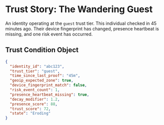 # Trust Story: The Wandering Guest

An identity operating at the `guest` trust tier. This individual checked in 45 minutes ago. Their device fingerprint has changed, presence heartbeat is missing, and one risk event has occurred.

## Trust Condition Object

```json
{
  "identity_id": "abc123",
  "trust_tier": "guest",
  "time_since_last_proof": "45m",
  "geoip_expected_zone": true,
  "device_fingerprint_match": false,
  "risk_event_count": 1,
  "presence_heartbeat_missing": true,
  "decay_modifier": 1.2,
  "presence_score": 88,
  "trust_score": 72,
  "state": "Eroding"
}
```
